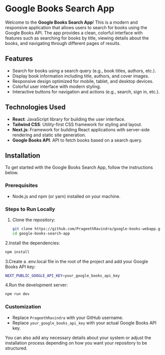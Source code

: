 # Google Books Search App

Welcome to the **Google Books Search App**! This is a modern and responsive application that allows users to search for books using the Google Books API. The app provides a clean, colorful interface with features such as searching for books by title, viewing details about the books, and navigating through different pages of results.

## Features
- Search for books using a search query (e.g., book titles, authors, etc.).
- Display book information including title, authors, and cover images.
- Responsive design optimized for mobile, tablet, and desktop devices.
- Colorful user interface with modern styling.
- Interactive buttons for navigation and actions (e.g., search, sign in, etc.).

## Technologies Used
- **React**: JavaScript library for building the user interface.
- **Tailwind CSS**: Utility-first CSS framework for styling and layout.
- **Next.js**: Framework for building React applications with server-side rendering and static site generation.
- **Google Books API**: API to fetch books based on a search query.

## Installation

To get started with the Google Books Search App, follow the instructions below.

### Prerequisites
- Node.js and npm (or yarn) installed on your machine.

### Steps to Run Locally

1. Clone the repository:

   ```bash
   git clone https://github.com/PrageethRavindra/google-books-webapp.git
   cd google-books-search-app
2.Install the dependencies:

   ```bash
   npm install
   ```
3.Create a .env.local file in the root of the project and add your Google Books API key:

   ```bash
   NEXT_PUBLIC_GOOGLE_API_KEY=your_google_books_api_key
   ```
4.Run the development server:

   ```bash
   npm run dev
   ```


### Customization
- Replace `PrageethRavindra` with your GitHub username.
- Replace `your_google_books_api_key` with your actual Google Books API key.

You can also add any necessary details about your system or adjust the installation process depending on how you want your repository to be structured.



   
